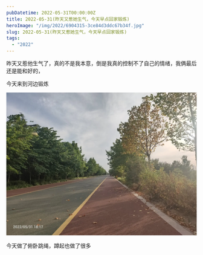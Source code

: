 ```yaml
---
pubDatetime: 2022-05-31T00:00:00Z
title: 2022-05-31(昨天又惹她生气，今天早点回家锻炼)
heroImage: "/img/2022/6904315-3ce84d3ddc67b34f.jpg"
slug: 2022-05-31(昨天又惹她生气，今天早点回家锻炼)
tags:
  - "2022"
---
```


昨天又惹他生气了，真的不是我本意，倒是我真的控制不了自己的情绪，我俩最后还是能和好的，

今天来到河边锻炼

![](../../../../public/img/2022/6904315-3ce84d3ddc67b34f.jpg)

今天做了俯卧跳绳，蹲起也做了很多
